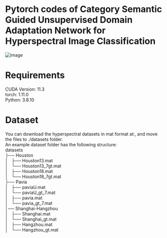# Pytorch codes of Category Semantic Guided Unsupervised Domain Adaptation Network for Hyperspectral Image Classification
![image](https://github.com/user-attachments/assets/adb1ada2-6cf6-481b-aca8-3956aab8c562)
# Requirements
CUDA Version: 11.3 <br>
torch: 1.11.0 <br>
Python: 3.8.10 <br>
# Dataset
You can download the hyperspectral datasets in mat format at:, and move the files to ./datasets folder. <br>
An example dataset folder has the following structure: <br>
datasets <br>
├── Houston <br>
│   ├── Houston13.mat <br>
│   └── Houston13_7gt.mat <br>
│   ├── Houston18.mat <br>
│   └── Houston18_7gt.mat <br>
├── Pavia <br>
│   ├── paviaU.mat <br>
│   └── paviaU_gt_7.mat <br>
│   ├── pavia.mat <br>
│   └── pavia_gt_7.mat <br>
│── Shanghai-Hangzhou <br>
│   ├── Shanghai.mat <br>
│   └── Shanghai_gt.mat <br>
│   ├── Hangzhou.mat <br>
│   └── Hangzhou_gt.mat <br>
